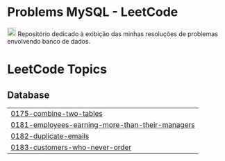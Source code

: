 # Problems MySQL - LeetCode
<img width="20" alt="image" src="https://github.com/user-attachments/assets/bb339974-e19c-4168-930e-7f662f951e75" />
 Repositório dedicado à exibição das minhas resoluções de problemas envolvendo banco de dados.  

<!---LeetCode Topics Start-->
# LeetCode Topics
## Database
|  |
| ------- |
| [0175-combine-two-tables](https://github.com/ana-leticia-cabral/leetcode-MySQL/tree/master/0175-combine-two-tables) |
| [0181-employees-earning-more-than-their-managers](https://github.com/ana-leticia-cabral/leetcode-MySQL/tree/master/0181-employees-earning-more-than-their-managers) |
| [0182-duplicate-emails](https://github.com/ana-leticia-cabral/leetcode-MySQL/tree/master/0182-duplicate-emails) |
| [0183-customers-who-never-order](https://github.com/ana-leticia-cabral/leetcode-MySQL/tree/master/0183-customers-who-never-order) |
<!---LeetCode Topics End-->

